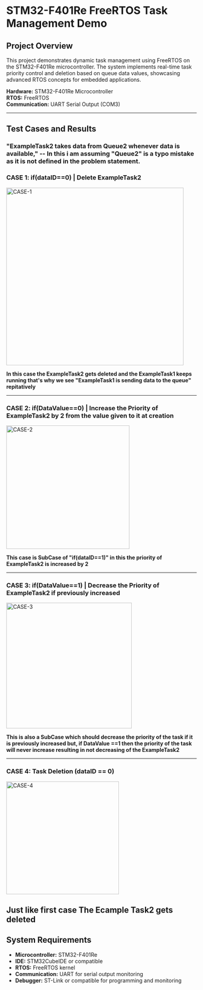 # STM32-F401Re FreeRTOS Task Management Demo

## Project Overview
This project demonstrates dynamic task management using FreeRTOS on the STM32-F401Re microcontroller. The system implements real-time task priority control and deletion based on queue data values, showcasing advanced RTOS concepts for embedded applications.

**Hardware:** STM32-F401Re Microcontroller  
**RTOS:** FreeRTOS  
**Communication:** UART Serial Output (COM3)

---

## Test Cases and Results
### "ExampleTask2 takes data from Queue2 whenever data is available," -- In this i am assuming "Queue2" is a typo mistake as it is not defined in the problem statement.

### CASE 1: if(dataID==0) | Delete ExampleTask2

<img width="469" alt="CASE-1" src="https://github.com/user-attachments/assets/dcb7f781-94b8-4498-9420-16bf420fcbd7" />


**In this case the ExampleTask2 gets deleted and the ExampleTask1 keeps running that's why we see "ExampleTask1 is sending data to the queue" repitatively** 

---

### CASE 2: if(DataValue==0) | Increase the Priority of ExampleTask2 by 2 from the value given to it at creation

<img width="326" alt="CASE-2" src="https://github.com/user-attachments/assets/e2e22a91-b2b3-4950-896b-53fedda5118f" />

**This case is SubCase of "if(dataID==1)" in this the priority of ExampleTask2 is increased by 2**


---

### CASE 3: if(DataValue==1) | Decrease the Priority of ExampleTask2 if previously increased

<img width="332" alt="CASE-3" src="https://github.com/user-attachments/assets/22964464-0493-4775-b88d-30ace1b851f5" />

**This is also a SubCase which should decrease the priority of the task if it is previously increased but, if DataValue ==1 then the priority of the task will never increase resulting in not decreasing of the ExampleTask2**

---

### CASE 4: Task Deletion (dataID == 0)

<img width="298" alt="CASE-4" src="https://github.com/user-attachments/assets/1d5a64b7-e48e-4079-972d-ba21d2255b2b" />

**Just like first case The Ecample Task2 gets deleted**
---

## System Requirements
- **Microcontroller:** STM32-F401Re
- **IDE:** STM32CubeIDE or compatible
- **RTOS:** FreeRTOS kernel
- **Communication:** UART for serial output monitoring
- **Debugger:** ST-Link or compatible for programming and monitoring
